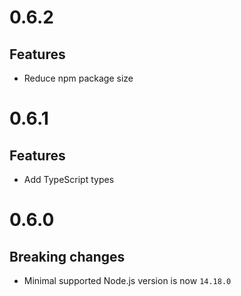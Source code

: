 # 0.6.2

## Features

- Reduce npm package size

# 0.6.1

## Features

- Add TypeScript types

# 0.6.0

## Breaking changes

- Minimal supported Node.js version is now `14.18.0`
